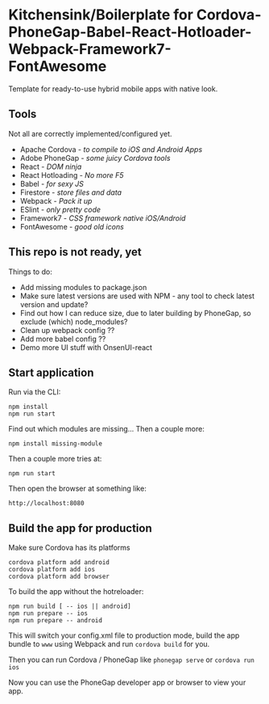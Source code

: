 # Kitchensink/Boilerplate for Cordova-PhoneGap-Babel-React-Hotloader-Webpack-Framework7-FontAwesome
Template for ready-to-use hybrid mobile apps with native look.

## Tools
Not all are correctly implemented/configured yet.
- Apache Cordova - *to compile to iOS and Android Apps*
- Adobe PhoneGap - *some juicy Cordova tools*
- React - *DOM ninja*
- React Hotloading - *No more F5*
- Babel - *for sexy JS*
- Firestore - *store files and data*
- Webpack - *Pack it up*
- ESlint - *only pretty code*
- Framework7 - *CSS framework native iOS/Android*
- FontAwesome - *good old icons*

## This repo is not ready, yet
Things to do:
- Add missing modules to package.json
- Make sure latest versions are used with NPM - any tool to check latest version and update?
- Find out how I can reduce size, due to later building by PhoneGap, so exclude (which) node_modules?
- Clean up webpack config ??
- Add more babel config ??
- Demo more UI stuff with OnsenUI-react

## Start application
Run via the CLI:
```
npm install
npm run start
```
Find out which modules are missing... Then a couple more:
```
npm install missing-module
```
Then a couple more tries at:
```
npm run start
```
Then open the browser at something like:
```
http://localhost:8080
```

## Build the app for production
Make sure Cordova has its platforms
```
cordova platform add android
cordova platform add ios
cordova platform add browser
```
To build the app without the hotreloader:
```
npm run build [ -- ios || android]
npm run prepare -- ios
npm run prepare -- android
```
This will switch your config.xml file to production mode, build the app bundle to `www` using Webpack and run `cordova build` for you.

Then you can run Cordova / PhoneGap like `phonegap serve` or `cordova run ios`

Now you can use the PhoneGap developer app or browser to view your app.
